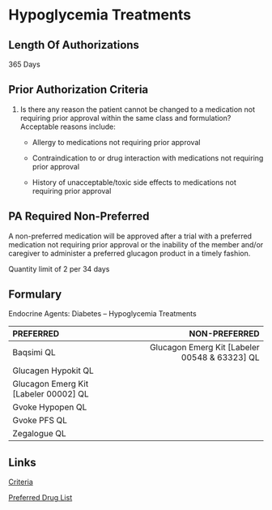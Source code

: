 # Hypoglycemia Treatments

## Length Of Authorizations

365 Days

## Prior Authorization Criteria

1. Is there any reason the patient cannot be changed to a medication not requiring prior approval within the same class and formulation? Acceptable reasons include:

    - Allergy to medications not requiring prior approval

    - Contraindication to or drug interaction with medications not requiring prior approval

    - History of unacceptable/toxic side effects to medications not requiring prior approval

## PA Required Non-Preferred

A non-preferred medication will be approved after a trial with a preferred medication not requiring prior approval or the inability of the member and/or caregiver to administer a preferred glucagon product in a timely fashion.

Quantity limit of 2 per 34 days

## Formulary

Endocrine Agents: Diabetes – Hypoglycemia Treatments

| PREFERRED                             |                                 NON-PREFERRED |
| :------------------------------------ | --------------------------------------------: |
| Baqsimi QL                            | Glucagon Emerg Kit [Labeler 00548 & 63323] QL |
| Glucagen Hypokit QL                   |                                               |
| Glucagon Emerg Kit [Labeler 00002] QL |                                               |
| Gvoke Hypopen QL                      |                                               |
| Gvoke PFS QL                          |                                               |
| Zegalogue QL                          |                                               |

## Links

[Criteria](https://pharmacy.medicaid.ohio.gov/sites/default/files/20220415_UPDL_Criteria_FINAL_.pdf#page=47)

[Preferred Drug List](https://pharmacy.medicaid.ohio.gov/sites/default/files/20220701_UPDL_FINAL.pdf#page=19)
